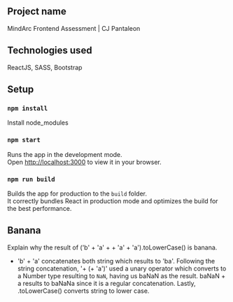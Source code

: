 ## Project name

MindArc Frontend Assessment | CJ Pantaleon

## Technologies used

ReactJS, SASS, Bootstrap

## Setup

### `npm install`

Install node_modules

### `npm start`

Runs the app in the development mode.\
Open [http://localhost:3000](http://localhost:3000) to view it in your browser.

### `npm run build`

Builds the app for production to the `build` folder.\
It correctly bundles React in production mode and optimizes the build for the best performance.

## Banana

Explain why the result of ('b' + 'a' + + 'a' + 'a').toLowerCase() is banana.

- 'b' + 'a' concatenates both string which results to 'ba'. Following the string concatenation, '+ (+ 'a')' used a unary operator which converts to a Number type resulting to `NaN`, having us baNaN as the result. baNaN + a results to baNaNa since it is a regular concatenation. Lastly, .toLowerCase() converts string to lower case.
